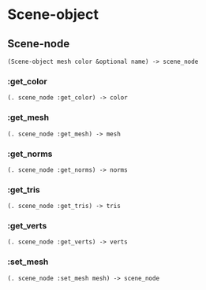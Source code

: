 # Scene-object

## Scene-node

```code
(Scene-object mesh color &optional name) -> scene_node
```

### :get_color

```code
(. scene_node :get_color) -> color
```

### :get_mesh

```code
(. scene_node :get_mesh) -> mesh
```

### :get_norms

```code
(. scene_node :get_norms) -> norms
```

### :get_tris

```code
(. scene_node :get_tris) -> tris
```

### :get_verts

```code
(. scene_node :get_verts) -> verts
```

### :set_mesh

```code
(. scene_node :set_mesh mesh) -> scene_node
```

